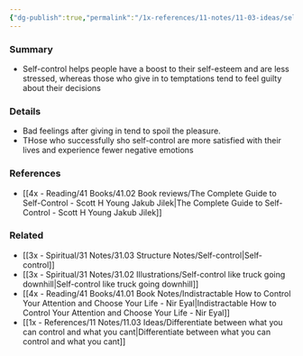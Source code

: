 ```yaml
---
{"dg-publish":true,"permalink":"/1x-references/11-notes/11-03-ideas/self-control-leads-to-greater-happiness/","title":"Self-control leads to greater happiness"}
---
```



### Summary
- Self-control helps people have a boost to their self-esteem and are less stressed, whereas those who give in to temptations tend to feel guilty about their decisions

### Details
- Bad feelings after giving in tend to spoil the pleasure.
- THose who successfully sho self-control are more satisfied with their lives and experience fewer negative emotions

### References
- [[4x - Reading/41 Books/41.02 Book reviews/The Complete Guide to Self-Control - Scott H Young Jakub Jilek\|The Complete Guide to Self-Control - Scott H Young Jakub Jilek]]

### Related
- [[3x - Spiritual/31 Notes/31.03 Structure Notes/Self-control\|Self-control]]
- [[3x - Spiritual/31 Notes/31.02 Illustrations/Self-control like truck going downhill\|Self-control like truck going downhill]]
- [[4x - Reading/41 Books/41.01 Book Notes/Indistractable How to Control Your Attention and Choose Your Life - Nir Eyal\|Indistractable How to Control Your Attention and Choose Your Life - Nir Eyal]]
- [[1x - References/11 Notes/11.03 Ideas/Differentiate between what you can control and what you cant\|Differentiate between what you can control and what you cant]]